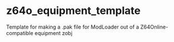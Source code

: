 # z64o_equipment_template
Template for making a .pak file for ModLoader out of a Z64Online-compatible equipment zobj
